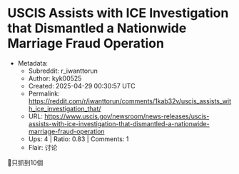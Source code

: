 # USCIS Assists with ICE Investigation that Dismantled a Nationwide Marriage Fraud Operation

- Metadata:
  - Subreddit: r_iwanttorun
  - Author: kyk00525
  - Created: 2025-04-29 00:30:57 UTC
  - Permalink: https://reddit.com/r/iwanttorun/comments/1kab32v/uscis_assists_with_ice_investigation_that/
  - URL: https://www.uscis.gov/newsroom/news-releases/uscis-assists-with-ice-investigation-that-dismantled-a-nationwide-marriage-fraud-operation
  - Ups: 4 | Ratio: 0.83 | Comments: 1
  - Flair: 讨论


🧐只抓到10個

